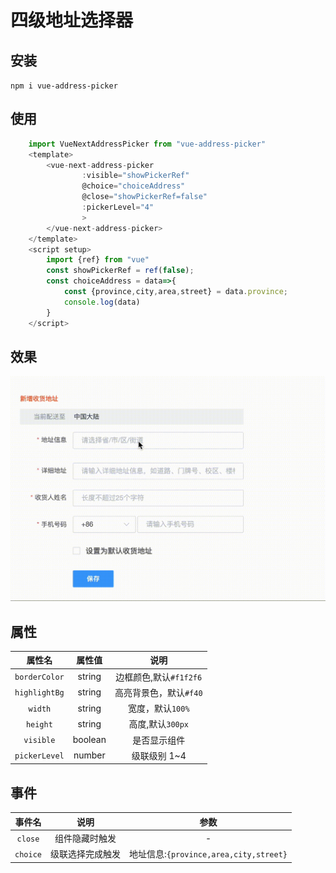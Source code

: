 # 四级地址选择器

## 安装

`npm i vue-address-picker`

## 使用

```javascript
    import VueNextAddressPicker from "vue-address-picker"
    <template>
        <vue-next-address-picker  
                :visible="showPickerRef"
                @choice="choiceAddress"
                @close="showPickerRef=false"
                :pickerLevel="4"
                >
        </vue-next-address-picker>
    </template>
    <script setup>
        import {ref} from "vue"
        const showPickerRef = ref(false);
        const choiceAddress = data=>{
            const {province,city,area,street} = data.province;
            console.log(data)
        }
    </script>
```

## 效果

![展示效果](./vue-next-address-picker.gif)

## 属性

| 属性名 | 属性值 | 说明 |
| :---: | :---: | :---: |
| `borderColor` | string | 边框颜色,默认`#f1f2f6` |
| `highlightBg` | string | 高亮背景色，默认`#f40` |
| `width` | string | 宽度，默认`100%` |
| `height`| string | 高度,默认`300px`|
| `visible` | boolean | 是否显示组件 |
| `pickerLevel` | number | 级联级别 1~4 |

## 事件

| 事件名 | 说明 | 参数 |
| :---: | :--:| :--: |
| `close` | 组件隐藏时触发 | - |
| `choice` | 级联选择完成触发 | 地址信息:`{province,area,city,street}` |

